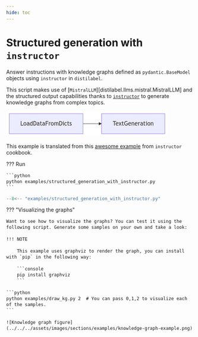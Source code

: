 ```yaml
---
hide: toc
---
```

# Structured generation with `instructor`

Answer instructions with knowledge graphs defined as `pydantic.BaseModel` objects using `instructor` in `distilabel`.

This script makes use of [`MistralLLM`][distilabel.llms.mistral.MistralLLM] and the structured output capabilities thanks to [`instructor`](https://python.useinstructor.com/) to generate knowledge graphs from complex topics.

![Knowledge graph figure](../../../assets/pipelines/knowledge_graphs.png)

This example is translated from this [awesome example](https://python.useinstructor.com/examples/knowledge_graph/) from `instructor` cookbook.

??? Run

    ```python
    python examples/structured_generation_with_instructor.py
    ```

```python title="structured_generation_with_instructor.py"
--8<-- "examples/structured_generation_with_instructor.py"
```

??? "Visualizing the graphs"

    Want to see how to visualize the graphs? You can test it using the following script. Generate some samples on your own and take a look:

    !!! NOTE

        This example uses graphviz to render the graph, you can install with `pip` in the following way:

        ```console
        pip install graphviz
        ```

    ```python
    python examples/draw_kg.py 2  # You can pass 0,1,2 to visualize each of the samples.
    ```

    ![Knowledge graph figure](../../../assets/images/sections/examples/knowledge-graph-example.png)